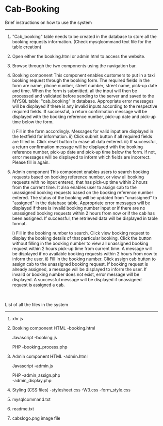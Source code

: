 # Cab-Booking

Brief instructions on how to use the system
********************************************
1. "Cab_booking" table needs to be created in the database to store all the booking requests information.
(Check mysqlcommand text file for the table creation)
2. Open either the booking.html or admin.html to access the website.
3. Browse through the two components using the navigation bar.

4. Booking component
	This component enables customers to put in a taxi booking request through the booking form. 
	The required fields in the form are name, phone number, street number, street name, pick-up date and time.
	When the form is submitted, all the input will then be processed and validated before sending to the server and saved to the MYSQL table: "cab_booking" in database.
	Appropriate error messages will be displayed if there is any invalid inputs according to the respective required fields.
	If successful, a return confirmation message will be displayed with the booking reference number, pick-up date and pick-up time below the form.
	
	i) Fill in the form accordingly. Messages for valid input are displayed in the textfield for information.
	ii) Click submit button if all required fields are filled in. Click reset button to erase all data entered.
	iii) If successful, a return confirmation message will be displayed with the booking reference number, pick-up date and pick-up time below the form.
	     If not, error messages will be displayed to inform which fields are incorrect. Please fill in again.

5. Admin component
	This component enables users to search booking requests based on booking reference number, or view all booking requests with no input entered, 
	that has pick-up time within 2 hours from the current time.
	It also enables user to assign cab to the unassigned booking requests based on the booking reference number entered. The status of the booking will be updated 
	from "unassigned" to "assigned" in the database table.
	Appropriate error messages will be displayed if there is invalid booking number input or if there are no unassigned booking requests within 2 hours from now 
	or if the cab has been assigned.
	If successful, the retrieved data will be displayed in table format.

	i) Fill in the booking number to search. Click view booking request to display the booking details of that particular booking.
	   Click the button without filling in the booking number to view all unassigned booking request within 2 hours pick-up time from current time.
	   A message will be displayed if no available booking requests within 2 hours from now to inform the user. 
	ii) Fill in the booking number. Click assign cab button to assign cab to the unassigned booking request. 
	   If booking request is already assigned, a message will be displayed to inform the user.
	   If invalid or booking number does not exist, error message will be displayed. A successful message will be displayed if unassigned request is assigned a cab.

<br><br>
List of all the files in the system
*************************************
1. xhr.js

2. Booking component
   HTML
   -booking.html

   Javascript
   -booking.js

   PHP
   -booking_process.php	 

2. Admin component
   HTML
   -admin.html

   Javascript
   -admin.js

   PHP
   -admin_assign.php	 
   -admin_display.php	 

3. Styling (CSS files)
  -stylesheet.css
  -W3.css
  -form_style.css

4. mysqlcommand.txt

5. readme.txt

6. cabslogo.png image file
